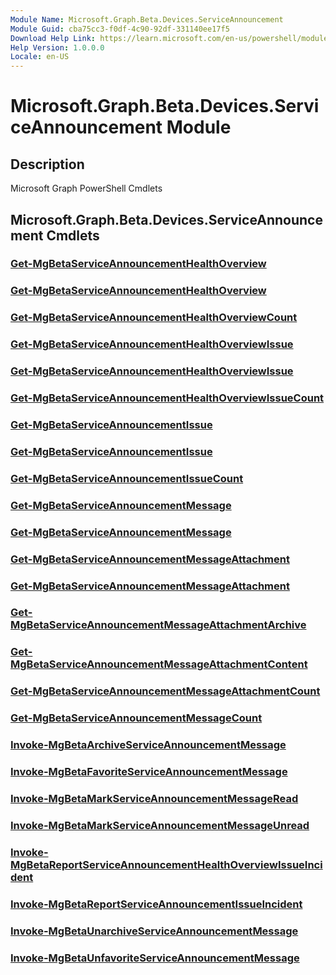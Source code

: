 ```yaml
---
Module Name: Microsoft.Graph.Beta.Devices.ServiceAnnouncement
Module Guid: cba75cc3-f0df-4c90-92df-331140ee17f5
Download Help Link: https://learn.microsoft.com/en-us/powershell/module/microsoft.graph.beta.devices.serviceannouncement/?view=graph-powershell-beta
Help Version: 1.0.0.0
Locale: en-US
---
```


# Microsoft.Graph.Beta.Devices.ServiceAnnouncement Module
## Description
Microsoft Graph PowerShell Cmdlets

## Microsoft.Graph.Beta.Devices.ServiceAnnouncement Cmdlets
### [Get-MgBetaServiceAnnouncementHealthOverview](Get-MgBetaServiceAnnouncementHealthOverview.md)

### [Get-MgBetaServiceAnnouncementHealthOverview](Get-MgBetaServiceAnnouncementHealthOverview.md)

### [Get-MgBetaServiceAnnouncementHealthOverviewCount](Get-MgBetaServiceAnnouncementHealthOverviewCount.md)

### [Get-MgBetaServiceAnnouncementHealthOverviewIssue](Get-MgBetaServiceAnnouncementHealthOverviewIssue.md)

### [Get-MgBetaServiceAnnouncementHealthOverviewIssue](Get-MgBetaServiceAnnouncementHealthOverviewIssue.md)

### [Get-MgBetaServiceAnnouncementHealthOverviewIssueCount](Get-MgBetaServiceAnnouncementHealthOverviewIssueCount.md)

### [Get-MgBetaServiceAnnouncementIssue](Get-MgBetaServiceAnnouncementIssue.md)

### [Get-MgBetaServiceAnnouncementIssue](Get-MgBetaServiceAnnouncementIssue.md)

### [Get-MgBetaServiceAnnouncementIssueCount](Get-MgBetaServiceAnnouncementIssueCount.md)

### [Get-MgBetaServiceAnnouncementMessage](Get-MgBetaServiceAnnouncementMessage.md)

### [Get-MgBetaServiceAnnouncementMessage](Get-MgBetaServiceAnnouncementMessage.md)

### [Get-MgBetaServiceAnnouncementMessageAttachment](Get-MgBetaServiceAnnouncementMessageAttachment.md)

### [Get-MgBetaServiceAnnouncementMessageAttachment](Get-MgBetaServiceAnnouncementMessageAttachment.md)

### [Get-MgBetaServiceAnnouncementMessageAttachmentArchive](Get-MgBetaServiceAnnouncementMessageAttachmentArchive.md)

### [Get-MgBetaServiceAnnouncementMessageAttachmentContent](Get-MgBetaServiceAnnouncementMessageAttachmentContent.md)

### [Get-MgBetaServiceAnnouncementMessageAttachmentCount](Get-MgBetaServiceAnnouncementMessageAttachmentCount.md)

### [Get-MgBetaServiceAnnouncementMessageCount](Get-MgBetaServiceAnnouncementMessageCount.md)

### [Invoke-MgBetaArchiveServiceAnnouncementMessage](Invoke-MgBetaArchiveServiceAnnouncementMessage.md)

### [Invoke-MgBetaFavoriteServiceAnnouncementMessage](Invoke-MgBetaFavoriteServiceAnnouncementMessage.md)

### [Invoke-MgBetaMarkServiceAnnouncementMessageRead](Invoke-MgBetaMarkServiceAnnouncementMessageRead.md)

### [Invoke-MgBetaMarkServiceAnnouncementMessageUnread](Invoke-MgBetaMarkServiceAnnouncementMessageUnread.md)

### [Invoke-MgBetaReportServiceAnnouncementHealthOverviewIssueIncident](Invoke-MgBetaReportServiceAnnouncementHealthOverviewIssueIncident.md)

### [Invoke-MgBetaReportServiceAnnouncementIssueIncident](Invoke-MgBetaReportServiceAnnouncementIssueIncident.md)

### [Invoke-MgBetaUnarchiveServiceAnnouncementMessage](Invoke-MgBetaUnarchiveServiceAnnouncementMessage.md)

### [Invoke-MgBetaUnfavoriteServiceAnnouncementMessage](Invoke-MgBetaUnfavoriteServiceAnnouncementMessage.md)

